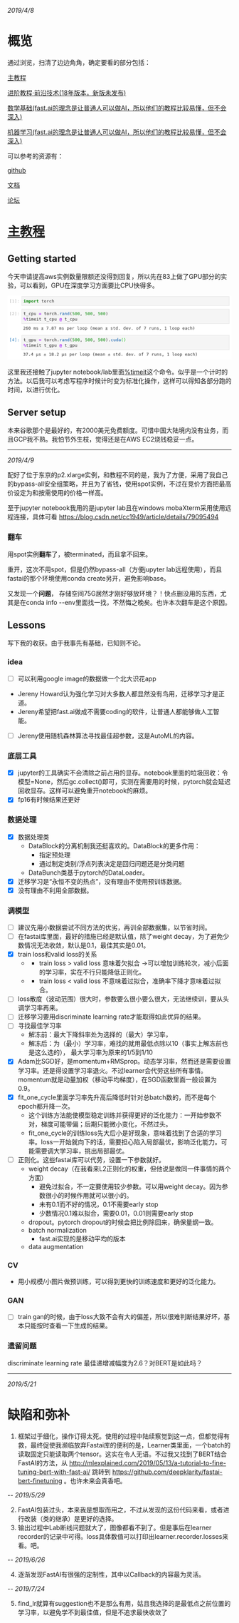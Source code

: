 *2019/4/8*

# 概览

通过浏览，扫清了边边角角，确定要看的部分包括：

[主教程](https://course.fast.ai/index.html)

[进阶教程·前沿技术(18年版本，新版未发布)](http://course18.fast.ai/part2.html)

[数学基础(fast.ai的理念是让普通人可以做AI，所以他们的教程比较易懂，但不会深入)](https://github.com/fastai/numerical-linear-algebra/blob/master/README.md)

[机器学习(fast.ai的理念是让普通人可以做AI，所以他们的教程比较易懂，但不会深入)](http://course18.fast.ai/ml.html)

可以参考的资源有：

[github](https://github.com/fastai/fastai/blob/master/README.md)

[文档](https://docs.fast.ai/)

[论坛](https://forums.fast.ai/)

# [主教程](https://course.fast.ai/index.html)

## Getting started

今天申请提高aws实例数量限额还没得到回复，所以先在83上做了GPU部分的实验，可以看到，GPU在深度学习方面要比CPU快得多。

![alt text](https://github.com/RayXu14/Tools/blob/master/img/CPUvsGPU.png)

这里我还接触了jupyter notebook/lab里面[%timeit](https://ipython.readthedocs.io/en/stable/interactive/magics.html#magic-timeit)这个命令。似乎是一个计时的方法。以后我可以考虑写程序时候计时变为标准化操作，这样可以得知各部分跑的时间，以进行优化。

## Server setup
本来谷歌那个是最好的，有2000美元免费额度。可惜中国大陆境内没有业务，而且GCP我不熟。我怕节外生枝，觉得还是在AWS EC2烧钱稳妥一点。

---
*2019/4/9*

配好了位于东京的p2.xlarge实例，和教程不同的是，我为了方便，采用了我自己的bypass-all安全组策略，并且为了省钱，使用spot实例，不过在竞价方面把最高价设定为和按需使用的价格一样高。

至于jupyter notebook我用的是jupyter lab且在windows mobaXterm采用使用远程连接，具体可看
https://blog.csdn.net/cc1949/article/details/79095494

### 翻车

用spot实例**翻车**了，被terminated，而且拿不回来。

重开，这次不用spot，但是仍然bypass-all（方便jupyter lab远程使用），而且fastai的那个环境使用conda create另开，避免影响base。

又发现一个**问题**， 存储空间75G居然才刚好够放环境？！快点删没用的东西，尤其是在conda info --env里面找一找，不然悔之晚矣。也许本次翻车是这个原因。

## Lessons
写下我的收获。由于我事先有基础，已知则不论。

###  idea
- [ ] 可以利用google image的数据做一个北大识花app
* Jereny Howard认为强化学习对大多数人都显然没有鸟用，迁移学习才是正道。
* Jereny希望把fast.ai做成不需要coding的软件，让普通人都能够做人工智能。
- [ ] Jereny使用随机森林算法寻找最佳超参数，这是AutoML的内容。

### 底层工具
- [x] jupyter的工具确实不会清除之前占用的显存。notebook里面的垃圾回收：令模型=None，然后gc.collect()即可，实测在需要用的时候，pytorch就会延迟回收显存。这样可以避免重开notebook的麻烦。
- [x] fp16有时候结果还更好

### 数据处理
- [x] 数据处理类
    * DataBlock的分离机制我还挺喜欢的。DataBlock的更多作用：
      * 指定预处理
      * 通过制定类别/浮点列表决定是回归问题还是分类问题
    * DataBunch类基于pytorch的DataLoader。
- [x] 迁移学习是“永恒不变的热点”，没有理由不使用预训练数据。
- [x] 没有理由不利用全部数据。

### 调模型
- [ ] 建议先用小数据尝试不同方法的优劣，再训全部数据集，以节省时间。
- [ ] 在fastai库里面，最好的措施已经是默认值，除了weight decay，为了避免少数情况无法收敛，默认是0.1，最佳其实是0.01。
- [x] train loss和valid loss的关系
    - * train loss > valid loss 意味着欠拟合 ->可以增加训练轮次，减小后面的学习率，实在不行只能降低正则化。
    - * train loss < valid loss 不意味着过拟合，准确率下降才意味着过拟合。
- [ ] loss散度（波动范围）很大时，参数要么很小要么很大，无法继续训，要从头调学习率再来。
- [ ] 迁移学习要用discriminate learning rate才能取得如此优异的结果。
- [ ] 寻找最佳学习率
    * 解冻前：最大下降斜率处为选择的（最大）学习率，
    * 解冻后：为（最小）学习率，难找的就用最低点除以10（事实上解冻前也是这么选的），
    最大学习率为原来的1/5到1/10
- [x] Adam比SGD好，是momentum+RMSprop。动态学习率，然而还是需要设置学习率。还是得设置学习率退火。不过learner会代劳这些所有事情。
momentum就是动量加权（移动平均梯度），在SGD函数里面一般设置为0.9。
- [x] fit_one_cycle里面学习率先升高后降低时针对总batch数的，而不是每个epoch都升降一次。
    * 这个训练方法能使模型稳定训练并获得更好的泛化能力：一开始参数不对，梯度可能带偏；后期只能微小变化，不然过头。
    * fit_one_cycle的训练loss先大后小是好现象，意味着找到了合适的学习率。loss一开始就向下的话，需要担心陷入局部最优，影响泛化能力。可能需要调大学习率，挑出局部最优。
- [ ] 正则化。这些fastai库可以代劳，设置一下参数就好。
    * weight decay（在我看来L2正则化的权重，但他说是做同一件事情的两个方面）
        * 避免过拟合，不一定要使用较少参数。可以用weight decay。因为参数很小的时候作用就可以很小的。
        * 未有0.1而不好的情况，0.1不需要early stop
        * 少数情况0.1难以拟合，需要0.01，0.01则需要early stop
    * dropout。pytorch dropout的时候会把比例除回来，确保量纲一致。
    * batch normalization
        * fast.ai实现的是移动平均的版本
    * data augmentation

### CV
* 用小规模/小图片做预训练，可以得到更快的训练速度和更好的泛化能力。

### GAN
- [ ] train gan的时候，由于loss大致不会有大的偏差，所以很难判断结果好坏，基本只能按时查看一下生成的结果。

### 遗留问题
discriminate learning rate 最佳递增减幅度为2.6？对BERT是如此吗？

---
*2019/5/21*
# 缺陷和弥补

1. 框架过于细化，操作订得太死。使用的过程中陆续察觉到这一点，但都觉得有救，最终促使我濒临放弃Fastai库的便利的是，Learner类里面，一个batch的读取固定只能读取两个tensor。这实在令人无语。不过我又找到了BERT结合FastAI的方法，从 http://mlexplained.com/2019/05/13/a-tutorial-to-fine-tuning-bert-with-fast-ai/ 跳转到 https://github.com/deepklarity/fastai-bert-finetuning 。也许未来会真香吧。

--
*2019/5/29*

2. FastAI包装过头，本来我是想取而用之，不过从发现的这份代码来看，或者进行改装（类的继承）是更好的选择。
3. 输出过程中Lab断线问题就大了，图像都看不到了。但是事后在learner recorder的记录中可得。loss具体数值可以打印出learner.recorder.losses来看。吧。

--
*2019/6/26*

4. 逐渐发现FastAI有很强的定制性，其中以Callback的内容最为灵活。

--
*2019/7/24*

5. find_lr就算有suggestion也不是那么有用，姑且我选择的是最低点之前位置的学习率，以避免学不到最佳值，但是不追求最快收敛了
